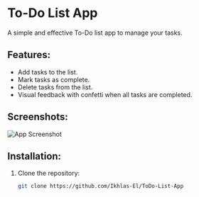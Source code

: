 # To-Do List App

A simple and effective To-Do list app to manage your tasks.

## Features:
- Add tasks to the list.
- Mark tasks as complete.
- Delete tasks from the list.
- Visual feedback with confetti when all tasks are completed.

## Screenshots:

![App Screenshot](Todo-list/img/To-do-list-App.png)

## Installation:

1. Clone the repository:
   ```bash
   git clone https://github.com/Ikhlas-El/ToDo-List-App
